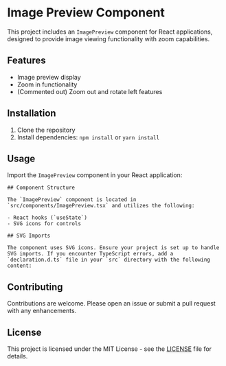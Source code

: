 # Image Preview Component

This project includes an `ImagePreview` component for React applications, designed to provide image viewing functionality with zoom capabilities.

## Features

- Image preview display
- Zoom in functionality
- (Commented out) Zoom out and rotate left features

## Installation

1. Clone the repository
2. Install dependencies: `npm install` or `yarn install`

## Usage

Import the `ImagePreview` component in your React application:

```
## Component Structure

The `ImagePreview` component is located in `src/components/ImagePreview.tsx` and utilizes the following:

- React hooks (`useState`)
- SVG icons for controls

## SVG Imports

The component uses SVG icons. Ensure your project is set up to handle SVG imports. If you encounter TypeScript errors, add a `declaration.d.ts` file in your `src` directory with the following content:

```

## Contributing

Contributions are welcome. Please open an issue or submit a pull request with any enhancements.

## License

This project is licensed under the MIT License - see the [LICENSE](LICENSE) file for details.
